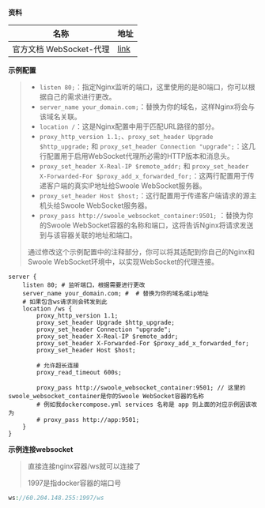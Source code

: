 **资料**

| 名称                    | 地址                                                      |
| ----------------------- | --------------------------------------------------------- |
| 官方文档 WebSocket-代理 | [link](http://nginx.p2hp.com/en/docs/http/websocket.html) |

**示例配置**

> - `listen 80;`：指定Nginx监听的端口，这里使用的是80端口，你可以根据自己的需求进行更改。
> - `server_name your_domain.com;`：替换为你的域名，这样Nginx将会与该域名关联。
> - `location /`：这是Nginx配置中用于匹配URL路径的部分。
> - `proxy_http_version 1.1;`、`proxy_set_header Upgrade $http_upgrade;` 和 `proxy_set_header Connection "upgrade";`：这几行配置用于启用WebSocket代理所必需的HTTP版本和消息头。
> - `proxy_set_header X-Real-IP $remote_addr;` 和 `proxy_set_header X-Forwarded-For $proxy_add_x_forwarded_for;`：这两行配置用于传递客户端的真实IP地址给Swoole WebSocket服务器。
> - `proxy_set_header Host $host;`：这行配置用于传递客户端请求的源主机头给Swoole WebSocket服务器。
> - `proxy_pass http://swoole_websocket_container:9501;` ：替换为你的Swoole WebSocket容器的名称和端口，这将告诉Nginx将请求发送到与该容器关联的地址和端口。
>
> 通过修改这个示例配置中的注释部分，你可以将其适配到你自己的Nginx和Swoole WebSocket环境中，以实现WebSocket的代理连接。

```nginx
server {
    listen 80; # 监听端口，根据需要进行更改
    server_name your_domain.com; #  # 替换为你的域名或ip地址
    # 如果包含ws请求则会转发到此 
    location /ws {
        proxy_http_version 1.1;
        proxy_set_header Upgrade $http_upgrade;
        proxy_set_header Connection "upgrade";
        proxy_set_header X-Real-IP $remote_addr;
        proxy_set_header X-Forwarded-For $proxy_add_x_forwarded_for;
        proxy_set_header Host $host;
        
        # 允许超长连接
        proxy_read_timeout 600s;

        proxy_pass http://swoole_websocket_container:9501; // 这里的swoole_websocket_container是你的Swoole WebSocket容器的名称
        # 例如我dockercompose.yml services 名称是 app 则上面的对应示例因该改为
        # proxy_pass http://app:9501;   
    }
}
```

**示例连接websocket**

> 直接连接nginx容器/ws就可以连接了
>
> 1997是指docker容器的端口号

```php
ws://60.204.148.255:1997/ws
```

